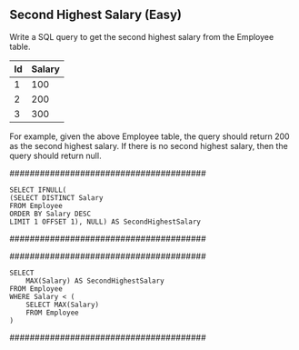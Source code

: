 ## Second Highest Salary (Easy)

Write a SQL query to get the second highest salary from the Employee table.

| Id | Salary |
---- | ---
| 1  | 100    |
| 2  | 200    |
| 3  | 300    |

For example, given the above Employee table, the query should return 200 as the second highest salary. If there is no second highest salary, then the query should return null.

#######################################
```
SELECT IFNULL(
(SELECT DISTINCT Salary
FROM Employee 
ORDER BY Salary DESC 
LIMIT 1 OFFSET 1), NULL) AS SecondHighestSalary
```
#######################################

#######################################
```
SELECT 
    MAX(Salary) AS SecondHighestSalary
FROM Employee 
WHERE Salary < (
    SELECT MAX(Salary)
    FROM Employee
)
```
#######################################
